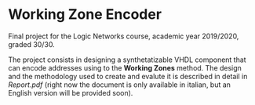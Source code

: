 # Working Zone Encoder
Final project for the Logic Networks course, academic year 2019/2020, graded 30/30.

The project consists in designing a synthetatizable VHDL component that can encode addresses using to the __Working Zones__ method.
The design and the methodology used to create and evalute it is described in detail in _Report.pdf_ (right now the document is only available in italian, but an English version will be provided soon).
